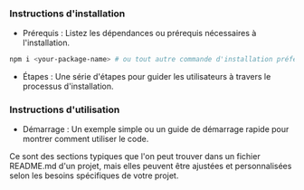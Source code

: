 ### Instructions d'installation

- Prérequis : Listez les dépendances ou prérequis nécessaires à l'installation.

```bash
npm i <your-package-name> # ou tout autre commande d'installation préférée

```

- Étapes : Une série d'étapes pour guider les utilisateurs à travers le processus d'installation.

### Instructions d'utilisation

- Démarrage : Un exemple simple ou un guide de démarrage rapide pour montrer comment utiliser le code.

Ce sont des sections typiques que l'on peut trouver dans un fichier README.md d'un projet, mais elles peuvent être ajustées et personnalisées selon les besoins spécifiques de votre projet.
